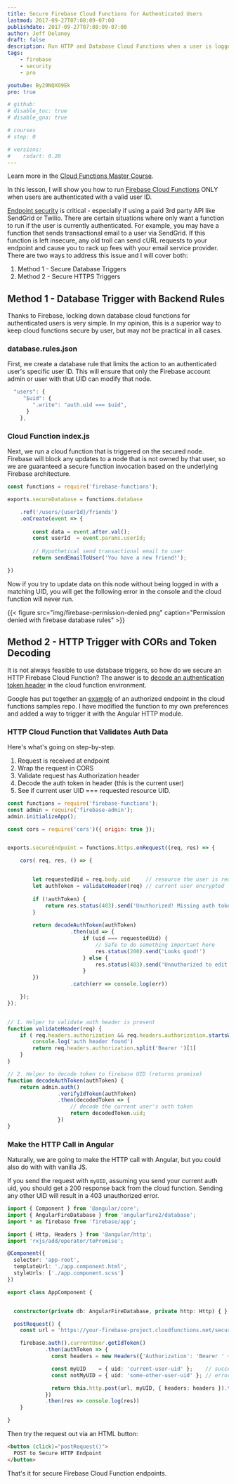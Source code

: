```yaml
---
title: Secure Firebase Cloud Functions for Authenticated Users
lastmod: 2017-09-27T07:08:09-07:00
publishdate: 2017-09-27T07:08:09-07:00
author: Jeff Delaney
draft: false
description: Run HTTP and Database Cloud Functions when a user is logged-in
tags: 
    - firebase
    - security
    - pro

youtube: By29NQXO9Ek
pro: true

# github: 
# disable_toc: true
# disable_qna: true

# courses
# step: 0

# versions:
#    rxdart: 0.20
---
```


Learn more in the [Cloud Functions Master Course](/courses/cloud-functions). 

In this lesson, I will show you how to run [Firebase Cloud Functions](https://firebase.google.com/docs/functions/) ONLY when users are authenticated with a valid user ID. 


[Endpoint security](http://blog.restcase.com/top-5-rest-api-security-guidelines/) is critical  - especially if using a paid 3rd party API like SendGrid or Twilio. There are certain situations where only want a function to run if the user is currently authenticated. For example, you may have a function that sends transactional email to a user via SendGrid. If this function is left insecure, any old troll can send cURL requests to your endpoint and cause you to rack up fees with your email service provider. There are two ways to address this issue and I will cover both: 

1. Method 1 - Secure Database Triggers
2. Method 2 - Secure HTTPS Triggers


## Method 1 - Database Trigger with Backend Rules

Thanks to Firebase, locking down database cloud functions for authenticated users is very simple. In my opinion, this is a superior way to keep cloud functions secure by user, but may not be practical in all cases. 

### database.rules.json

First, we create a database rule that limits the action to an authenticated user's specific user ID. This will ensure that only the Firebase account admin or user with that UID can modify that node. 


```js
  "users": {
     "$uid": {
        ".write": "auth.uid === $uid",
      }
    },
```


### Cloud Function index.js 

Next, we run a cloud function that is triggered on the secured node. Firebase will block any updates to a node that is not owned by that user, so we are guaranteed a secure function invocation based on the underlying Firebase architecture. 



```js
const functions = require('firebase-functions');

exports.secureDatabase = functions.database

    .ref('/users/{userId}/friends')
    .onCreate(event => {
    
        const data = event.after.val();
        const userId  = event.params.userId;
        
        // Hypothetical send transactional email to user
        return sendEmailToUser('You have a new friend!');

})
```


Now if you try to update data on this node without being logged in with a matching UID, you will get the following error in the console and the cloud function will never run. 


{{< figure src="img/firebase-permission-denied.png" caption="Permission denied with firebase database rules" >}}

## Method 2 - HTTP Trigger with CORs and Token Decoding

It is not always feasible to use database triggers, so how do we secure an HTTP Firebase Cloud Function? The answer is to [decode an authentication token header](https://firebase.google.com/docs/auth/admin/verify-id-tokens) in the cloud function environment. 

<!-- <img src="/images/secure-https-cloud-function.gif" alt="A secure endpoint on Firebase cloud functions" class="content-image" /> -->

Google has put together an [example](https://github.com/firebase/functions-samples/tree/master/authorized-https-endpoint) of an authorized endpoint in the cloud functions samples repo. I have modified the function to my own preferences and added a way to trigger it with the Angular HTTP module. 


### HTTP Cloud Function that Validates Auth Data

Here's what's going on step-by-step. 

1. Request is received at endpoint
2. Wrap the request in CORS
3. Validate request has Authorization header
4. Decode the auth token in header (this is the current user)
5. See if current user UID === requested resource UID. 



```js
const functions = require('firebase-functions');
const admin = require('firebase-admin');
admin.initializeApp();

const cors = require('cors')({ origin: true });


exports.secureEndpoint = functions.https.onRequest((req, res) => {

    cors( req, res, () => { 


        let requestedUid = req.body.uid     // resource the user is requsting to modify
        let authToken = validateHeader(req) // current user encrypted
        
        if (!authToken) {
            return res.status(403).send('Unuthorized! Missing auth token!')
        }
            
        return decodeAuthToken(authToken)
                    .then(uid => {
                        if (uid === requestedUid) {
                            // Safe to do something important here
                            res.status(200).send('Looks good!')
                        } else {
                            res.status(403).send('Unauthorized to edit other user data')
                        }
        })
                    .catch(err => console.log(err))

    });
});


// 1. Helper to validate auth header is present
function validateHeader(req) {
    if ( req.headers.authorization && req.headers.authorization.startsWith('Bearer ') ) {
        console.log('auth header found')
        return req.headers.authorization.split('Bearer ')[1]
    }
}

// 2. Helper to decode token to firebase UID (returns promise)
function decodeAuthToken(authToken) {
    return admin.auth()
                .verifyIdToken(authToken)
                .then(decodedToken => {
                    // decode the current user's auth token
                    return decodedToken.uid;
                })
} 
```

### Make the HTTP Call in Angular

Naturally, we are going to make the HTTP call with Angular, but you could also do with with vanilla JS. 

If you send the request with `myUID`, assuming you send your current auth uid, you should get a 200 response back from the cloud function. Sending any other UID will result in a 403 unauthorized error. 

```typescript
import { Component } from '@angular/core';
import { AngularFireDatabase } from 'angularfire2/database';
import * as firebase from 'firebase/app';

import { Http, Headers } from '@angular/http';
import 'rxjs/add/operator/toPromise';

@Component({
  selector: 'app-root',
  templateUrl: './app.component.html',
  styleUrls: ['./app.component.scss']
})

export class AppComponent {


  constructor(private db: AngularFireDatabase, private http: Http) { }

  postRequest() {
    const url = 'https://your-firebase-project.cloudfunctions.net/secureEndpoint';

    firebase.auth().currentUser.getIdToken()
            .then(authToken => {
              const headers = new Headers({'Authorization': 'Bearer ' + authToken });

              const myUID    = { uid: 'current-user-uid' };    // success 200 response
              const notMyUID = { uid: 'some-other-user-uid' }; // error 403 response

              return this.http.post(url, myUID, { headers: headers }).toPromise()
            })
            .then(res => console.log(res))
    }

}
```

Then try the request out via an HTML button: 

```html
<button (click)="postRequest()">
  POST to Secure HTTP Endpoint
</button>
```


That's it for secure Firebase Cloud Function endpoints. 